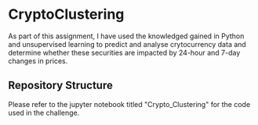 # CryptoClustering
As part of this assignment, I have used the knowledged gained in Python and unsupervised learning to predict and analyse crytocurrency data and determine whether these securities are impacted by 24-hour and 7-day changes in prices. 

## Repository Structure
Please refer to the jupyter notebook titled "Crypto_Clustering" for the code used in the challenge. 